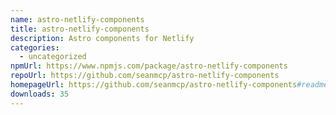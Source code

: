 ```yaml
---
name: astro-netlify-components
title: astro-netlify-components
description: Astro components for Netlify
categories:
  - uncategorized
npmUrl: https://www.npmjs.com/package/astro-netlify-components
repoUrl: https://github.com/seanmcp/astro-netlify-components
homepageUrl: https://github.com/seanmcp/astro-netlify-components#readme
downloads: 35
---
```

